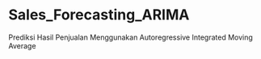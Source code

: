 # Sales_Forecasting_ARIMA
Prediksi Hasil Penjualan Menggunakan Autoregressive Integrated Moving Average
